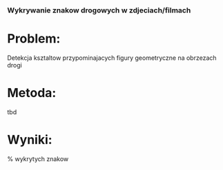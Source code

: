 ### Wykrywanie znakow drogowych w zdjeciach/filmach 

# Problem:   
   Detekcja ksztaltow przypominajacych figury geometryczne na obrzezach drogi
# Metoda:    
   tbd
# Wyniki:    
   % wykrytych znakow 
